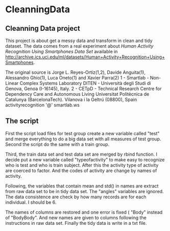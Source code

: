 # CleanningData
## Cleanning Data project

This project is about get a messy data and transform in clean and tidy dataset. The data comes from a real experiment about *Human Activity Recognition Using Smartphones Data Set* available in http://archive.ics.uci.edu/ml/datasets/Human+Activity+Recognition+Using+Smartphones.

The original source is Jorge L. Reyes-Ortiz(1,2), Davide Anguita(1), Alessandro Ghio(1), Luca Oneto(1) and Xavier Parra(2)
1 - Smartlab - Non-Linear Complex Systems Laboratory
DITEN - Università degli Studi di Genova, Genoa (I-16145), Italy.
2 - CETpD - Technical Research Centre for Dependency Care and Autonomous Living
Universitat Politècnica de Catalunya (BarcelonaTech). Vilanova i la Geltrú (08800), Spain
activityrecognition '@' smartlab.ws 

## The script 
First the script load files for test group create a new variable called "test" and merge everything to do a big data set with all measures of test group.  Second the script do the same with a train group.

Third, the train data set and test data set are merged by rbind function. I decide put a new variable called "typeofactivity" to make easy to recognize who is test and who is train subject. After this the activity type of activity are  coerced to factor. And the codes of activity are change by names of activity.

Following, the variables that contain mean and std() in names are extract from  raw data set to be in tidy data set. The "angles" variables are ignored. The data consistence are check by how many records are for each individual. I should be 6.

The names of columns are restored  and one error is fixed ( "Body" instead of "BodyBody". And new names are given to columns following the instructions in raw data set. Finally the tidy data is write in a txt file.
